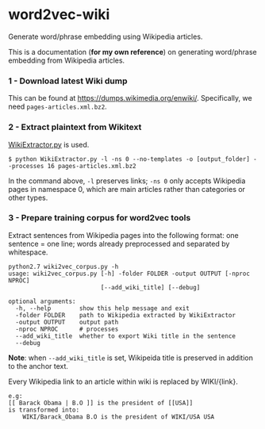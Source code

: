 # word2vec-wiki
Generate word/phrase embedding using Wikipedia articles.

This is a documentation (**for my own reference**) on generating word/phrase embedding from Wikipedia articles.

### 1 - Download latest Wiki dump
This can be found at https://dumps.wikimedia.org/enwiki/. Specifically, we need `pages-articles.xml.bz2`.

### 2 - Extract plaintext from Wikitext
[WikiExtractor.py][extract] is used.

```
$ python WikiExtractor.py -l -ns 0 --no-templates -o [output_folder] --processes 16 pages-articles.xml.bz2
```
In the command above, `-l` preserves links; `-ns 0` only accepts Wikipedia pages in namespace 0, which are main articles rather than categories or other types.

[extract]: <https://github.com/attardi/wikiextractor>

### 3 - Prepare training corpus for word2vec tools
Extract sentences from Wikipedia pages into the following format: one sentence = one line; words already preprocessed and separated by whitespace.

```
python2.7 wiki2vec_corpus.py -h
usage: wiki2vec_corpus.py [-h] -folder FOLDER -output OUTPUT [-nproc NPROC]
                          [--add_wiki_title] [--debug]

optional arguments:
  -h, --help        show this help message and exit
  -folder FOLDER    path to Wikipedia extracted by WikiExtractor
  -output OUTPUT    output path
  -nproc NPROC      # processes
  --add_wiki_title  whether to export Wiki title in the sentence
  --debug
```

**Note**: when `--add_wiki_title` is set, Wikipeida title is preserved in addition to the anchor text.

Every Wikipedia link to an article within wiki is replaced by WIKI/{link}.
```
e.g:
[[ Barack Obama | B.O ]] is the president of [[USA]]
is transformed into:
    WIKI/Barack_Obama B.O is the president of WIKI/USA USA
```

